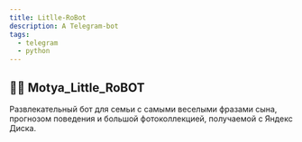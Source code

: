 ```yaml
---
title: Litlle-RoBot
description: A Telegram-bot
tags:
  - telegram
  - python
---
```


## 💁‍♀️ Motya_Little_RoBOT

Развлекательный бот для семьи с самыми веселыми фразами сына, прогнозом поведения и большой фотоколлекцией, получаемой с Яндекс Диска.

